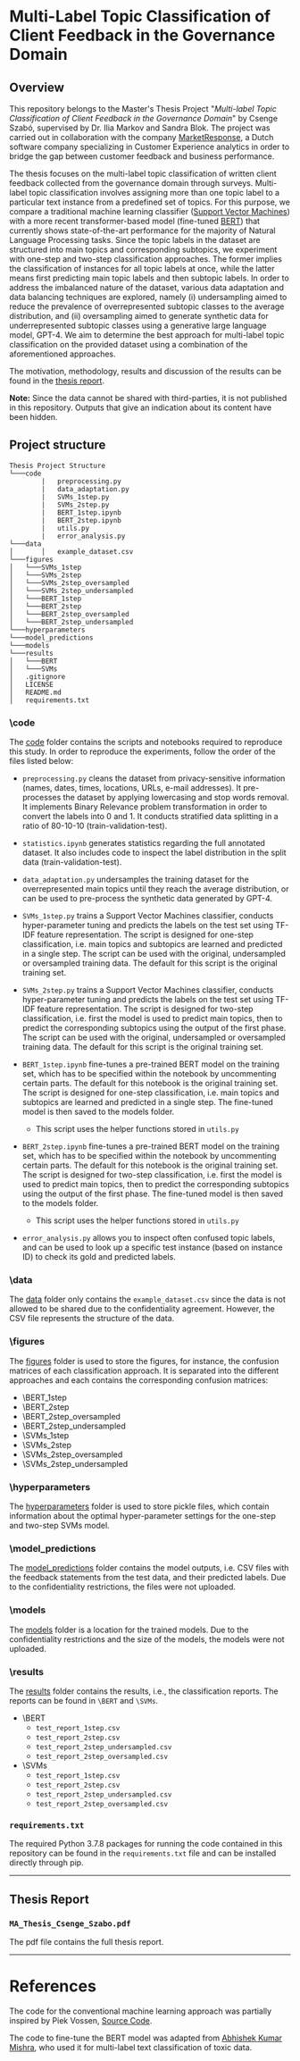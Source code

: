 # Multi-Label Topic Classification of Client Feedback in the Governance Domain 

## Overview

This repository belongs to the Master's Thesis Project "*Multi-label Topic Classification of Client Feedback in the Governance Domain*" by Csenge Szabó, supervised by Dr. Ilia Markov and Sandra Blok. 
The project was carried out in collaboration with the company [MarketResponse](https://marketresponsegroup.com/), a Dutch software company specializing in Customer Experience analytics in order to bridge the gap between customer feedback and business performance.

The thesis focuses on the multi-label topic classification of written client feedback collected from the governance domain through surveys. Multi-label topic classification involves assigning more than one topic label to a particular text instance from a predefined set of topics. For this purpose, we compare a traditional machine learning classifier ([Support Vector Machines](https://scikit-learn.org/stable/modules/svm.html)) with a more recent transformer-based model (fine-tuned [BERT](https://huggingface.co/google-bert/bert-base-uncased)) that currently shows state-of-the-art performance for the majority of Natural Language Processing tasks. Since the topic labels in the dataset are structured into main topics and corresponding subtopics, we experiment with one-step and two-step classification approaches. The former implies the classification of instances for all topic labels at once, while the latter means first predicting main topic labels and then subtopic labels. In order to address the imbalanced nature of the dataset, various data adaptation and data balancing techniques are explored, namely (i) undersampling aimed to reduce the prevalence of overrepresented subtopic classes to the average distribution, and (ii) oversampling aimed to generate synthetic data for underrepresented subtopic classes using a generative large language model, GPT-4. We aim to determine the best approach for multi-label topic classification on the provided dataset using a combination of the aforementioned approaches.

The motivation, methodology, results and discussion of the results can be found in the [thesis report](https://github.com/csenge-szabo/Multi-label_Topic_Classification_Thesis/blob/main/MA_Thesis_Csenge_Szabo.pdf). 

**Note:** Since the data cannot be shared with third-parties, it is not published in this repository. Outputs that give an indication about its content have been hidden.

## Project structure
```
Thesis Project Structure 
└───code
        |   preprocessing.py
        |   data_adaptation.py
        |   SVMs_1step.py
        |   SVMs_2step.py
        |   BERT_1step.ipynb
        |   BERT_2step.ipynb
        |   utils.py
        |   error_analysis.py
└───data
│       │   example_dataset.csv
└───figures
│   └───SVMs_1step
│   └───SVMs_2step
│   └───SVMs_2step_oversampled
│   └───SVMs_2step_undersampled
│   └───BERT_1step
│   └───BERT_2step
│   └───BERT_2step_oversampled
│   └───BERT_2step_undersampled
└───hyperparameters
└───model_predictions
└───models
└───results
│   └───BERT
│   └───SVMs
│   .gitignore
│   LICENSE
│   README.md
│   requirements.txt
```

### \code
The [code](https://github.com/csenge-szabo/Multi-label_Topic_Classification_Thesis/tree/main/code) folder contains the scripts and  notebooks required to reproduce this study.
In order to reproduce the experiments, follow the order of the files listed below:

* `preprocessing.py` cleans the dataset from privacy-sensitive information (names, dates, times, locations, URLs, e-mail addresses). It pre-processes the dataset by applying lowercasing and stop words removal. It implements Binary Relevance problem transformation in order to convert the labels into 0 and 1. It conducts stratified data splitting in a ratio of 80-10-10 (train-validation-test).

* `statistics.ipynb` generates statistics regarding the full annotated dataset. It also includes code to inspect the label distribution in the split data (train-validation-test).

* `data_adaptation.py` undersamples the training dataset for the overrepresented main topics until they reach the average distribution, or can be used to pre-process the synthetic data generated by GPT-4.

* `SVMs_1step.py` trains a Support Vector Machines classifier, conducts hyper-parameter tuning and predicts the labels on the test set using TF-IDF feature representation. The script is designed for one-step classification, i.e. main topics and subtopics are learned and predicted in a single step. The script can be used with the original, undersampled or oversampled training data. The default for this script is the original training set.

* `SVMs_2step.py` trains a Support Vector Machines classifier, conducts hyper-parameter tuning and predicts the labels on the test set using TF-IDF feature representation. The script is designed for two-step classification, i.e. first the model is used to predict main topics, then to predict the corresponding subtopics using the output of the first phase. The script can be used with the original, undersampled or oversampled training data. The default for this script is the original training set.

* `BERT_1step.ipynb` fine-tunes a pre-trained BERT model on the training set, which has to be specified within the notebook by uncommenting certain parts. The default for this notebook is the original training set. The script is designed for one-step classification, i.e. main topics and subtopics are learned and predicted in a single step. The fine-tuned model is then saved to the models folder.
    * This script uses the helper functions stored in `utils.py`

* `BERT_2step.ipynb` fine-tunes a pre-trained BERT model on the training set, which has to be specified within the notebook by uncommenting certain parts. The default for this notebook is the original training set. The script is designed for two-step classification, i.e. first the model is used to predict main topics, then to predict the corresponding subtopics using the output of the first phase. The fine-tuned model is then saved to the models folder.
    * This script uses the helper functions stored in `utils.py`

* `error_analysis.py` allows you to inspect often confused topic labels, and can be used to look up a specific test instance (based on instance ID) to check its gold and predicted labels.

### \data
The [data](https://github.com/csenge-szabo/Multi-label_Topic_Classification_Thesis/tree/main/data) folder only contains the `example_dataset.csv` since the data is not allowed to be shared due to the confidentiality agreement. However, the CSV file represents the structure of the data.

### \figures
The [figures](https://github.com/csenge-szabo/Multi-label_Topic_Classification_Thesis/tree/main/figures) folder is used to store the figures, for instance, the confusion matrices of each classification approach. It is separated into the different approaches and each contains the corresponding confusion matrices:

* \BERT_1step
* \BERT_2step
* \BERT_2step_oversampled
* \BERT_2step_undersampled
* \SVMs_1step
* \SVMs_2step
* \SVMs_2step_oversampled
* \SVMs_2step_undersampled

### \hyperparameters
The [hyperparameters](https://github.com/csenge-szabo/Multi-label_Topic_Classification_Thesis/tree/main/hyperparameters) folder is used to store pickle files, which contain information about the optimal hyper-parameter settings for the one-step and two-step SVMs model. 

### \model_predictions
The [model_predictions](https://github.com/csenge-szabo/Multi-label_Topic_Classification_Thesis/tree/main/model_predictions) folder contains the model outputs, i.e. CSV files with the feedback statements from the test data, and their predicted labels. Due to the confidentiality restrictions, the files were not uploaded.

### \models
The [models](https://github.com/csenge-szabo/Multi-label_Topic_Classification_Thesis/tree/main/models) folder is a location for the trained models. Due to the confidentiality restrictions and the size of the models, the models were not uploaded.

### \results
The [results](https://github.com/csenge-szabo/Multi-label_Topic_Classification_Thesis/tree/main/results) folder contains the results, i.e., the classification reports. The reports can be found in `\BERT` and `\SVMs`.
* \BERT
    * `test_report_1step.csv`
    * `test_report_2step.csv`
    * `test_report_2step_undersampled.csv`
    * `test_report_2step_oversampled.csv`
* \SVMs
    * `test_report_1step.csv`
    * `test_report_2step.csv`
    * `test_report_2step_undersampled.csv`
    * `test_report_2step_oversampled.csv`

### `requirements.txt`
The required Python 3.7.8 packages for running the code contained in this repository can be found in the `requirements.txt` file and can be installed directly through pip.
***

## Thesis Report
### `MA_Thesis_Csenge_Szabo.pdf`
The pdf file contains the full thesis report.
***

# References
The code for the conventional machine learning approach was partially inspired by Piek Vossen, [Source Code](https://github.com/cltl/ma-hlt-labs/tree/master/lab3.machine_learning).

The code to fine-tune the BERT model was adapted from [Abhishek Kumar Mishra](https://github.com/abhimishra91/transformers-tutorials/blob/master/transformers_multi_label_classification.ipynb), who used it for multi-label text classification of toxic data.
